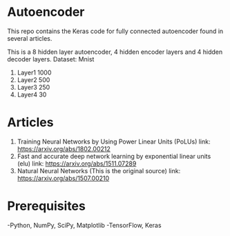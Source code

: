 # Autoencoder
This repo contains the Keras code for fully connected autoencoder found in several articles.

This is a 8 hidden layer autoencoder, 4 hidden encoder layers and 4 hidden decoder layers.
Dataset: Mnist
1. Layer1 1000
2. Layer2 500
3. Layer3 250
4. Layer4 30

# Articles
1. Training Neural Networks by Using Power Linear Units (PoLUs) link: https://arxiv.org/abs/1802.00212
2. Fast and accurate deep network learning by exponential linear units (elu) link: https://arxiv.org/abs/1511.07289
3. Natural Neural Networks (This is the original source) link: https://arxiv.org/abs/1507.00210

# Prerequisites
-Python, NumPy, SciPy, Matplotlib
-TensorFlow, Keras

